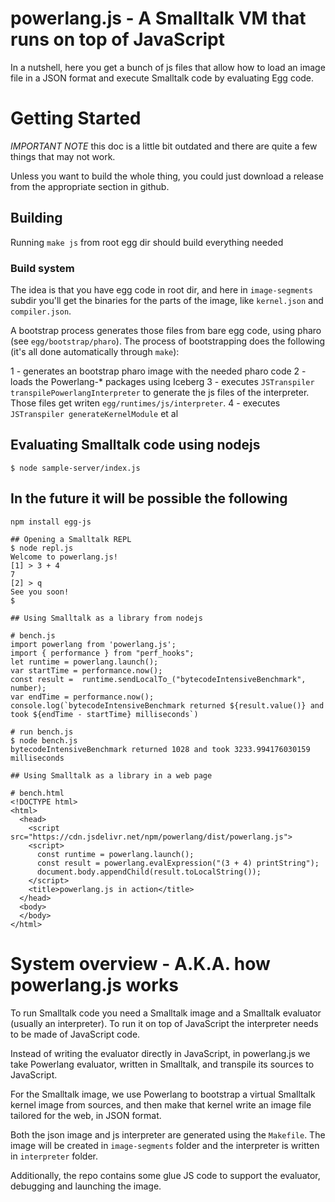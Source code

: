 # powerlang.js - A Smalltalk VM that runs on top of JavaScript

In a nutshell, here you get a bunch of js files that allow how to load an image file in a JSON format and execute Smalltalk code by evaluating Egg code.

# Getting Started

*IMPORTANT NOTE* this doc is a little bit outdated and there are quite a few things that may not work.

Unless you want to build the whole thing, you could just download a release from the appropriate section in github.

## Building

Running `make js` from root egg dir should build everything needed


### Build system

The idea is that you have egg code in root dir, and here in `image-segments` subdir you'll get the binaries for
the parts of the image, like `kernel.json` and `compiler.json`.

A bootstrap process generates those files from bare egg code, using pharo (see `egg/bootstrap/pharo`). The process
of bootstrapping does the following (it's all done automatically through `make`):

1 - generates an bootstrap pharo image with the needed pharo code
2 - loads the Powerlang-* packages using Iceberg
3 - executes `JSTranspiler transpilePowerlangInterpreter` to generate the js files of the interpreter. Those files get
    writen `egg/runtimes/js/interpreter`.
4 - executes `JSTranspiler generateKernelModule` et al

## Evaluating Smalltalk code using nodejs
    $ node sample-server/index.js

## In the future it will be possible the following

    npm install egg-js

    ## Opening a Smalltalk REPL
    $ node repl.js
    Welcome to powerlang.js!
    [1] > 3 + 4
    7
    [2] > q
    See you soon!
    $

    ## Using Smalltalk as a library from nodejs

    # bench.js
    import powerlang from 'powerlang.js';
    import { performance } from "perf_hooks";
    let runtime = powerlang.launch();
    var startTime = performance.now();
    const result =  runtime.sendLocalTo_("bytecodeIntensiveBenchmark", number);
    var endTime = performance.now();
    console.log(`bytecodeIntensiveBenchmark returned ${result.value()} and took ${endTime - startTime} milliseconds`)

    # run bench.js
    $ node bench.js
    bytecodeIntensiveBenchmark returned 1028 and took 3233.994176030159 milliseconds

    ## Using Smalltalk as a library in a web page

    # bench.html
    <!DOCTYPE html>
    <html>
      <head>
        <script src="https://cdn.jsdelivr.net/npm/powerlang/dist/powerlang.js">
        <script>
          const runtime = powerlang.launch();
          const result = powerlang.evalExpression("(3 + 4) printString");
          document.body.appendChild(result.toLocalString());
        </script>
        <title>powerlang.js in action</title>
      </head>
      <body>
      </body>
    </html>

# System overview - A.K.A. how powerlang.js works

To run Smalltalk code you need a Smalltalk image and a Smalltalk evaluator (usually an interpreter).
To run it on top of JavaScript the interpreter needs to be made of JavaScript code.

Instead of writing the evaluator directly in JavaScript, in powerlang.js we take Powerlang evaluator, written in Smalltalk, and transpile its sources to JavaScript.

For the Smalltalk image, we use Powerlang to bootstrap a virtual Smalltalk kernel image from sources, and then make that kernel write an image file tailored for the web, in JSON format.

Both the json image and js interpreter are generated using the `Makefile`. The image will be created in `image-segments` folder and the interpreter is written in `interpreter` folder.

Additionally, the repo contains some glue JS code to support the evaluator, debugging and launching the image.



